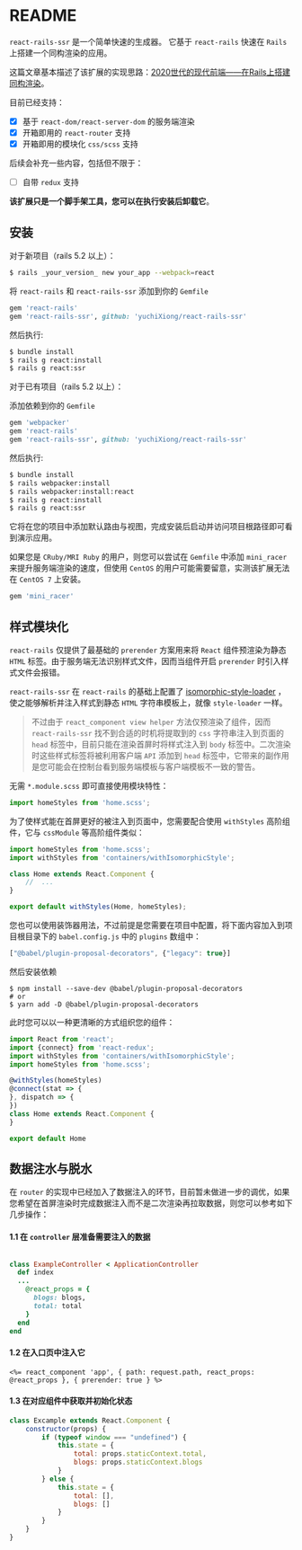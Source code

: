 # README

`react-rails-ssr` 是一个简单快速的生成器。 它基于 `react-rails` 快速在 `Rails` 上搭建一个同构渲染的应用。

这篇文章基本描述了该扩展的实现思路：[2020世代的现代前端——在Rails上搭建同构渲染](https://burogu.bubuyu.top/blogs/47)。

目前已经支持：

- [x] 基于 `react-dom/react-server-dom` 的服务端渲染
- [x] 开箱即用的 `react-router` 支持
- [x] 开箱即用的模块化 `css/scss` 支持

后续会补充一些内容，包括但不限于：

- [ ] 自带 `redux` 支持

**该扩展只是一个脚手架工具，您可以在执行安装后卸载它**。

## 安装

对于新项目（rails 5.2 以上）：

```bash
$ rails _your_version_ new your_app --webpack=react
```

将 `react-rails` 和 `react-rails-ssr` 添加到你的 `Gemfile`

```ruby
gem 'react-rails'
gem 'react-rails-ssr', github: 'yuchiXiong/react-rails-ssr'
```

然后执行:

```bash
$ bundle install
$ rails g react:install
$ rails g react:ssr
```

对于已有项目（rails 5.2 以上）：

添加依赖到你的 `Gemfile`

```ruby
gem 'webpacker'
gem 'react-rails'
gem 'react-rails-ssr', github: 'yuchiXiong/react-rails-ssr'
```

然后执行:

```bash
$ bundle install
$ rails webpacker:install
$ rails webpacker:install:react
$ rails g react:install
$ rails g react:ssr
```

它将在您的项目中添加默认路由与视图，完成安装后启动并访问项目根路径即可看到演示应用。

如果您是 `CRuby/MRI Ruby` 的用户，则您可以尝试在 `Gemfile` 中添加 `mini_racer` 来提升服务端渲染的速度，但使用 `CentOS` 的用户可能需要留意，实测该扩展无法在 `CentOS 7` 上安装。

```ruby
gem 'mini_racer'
```

## 样式模块化

`react-rails` 仅提供了最基础的 `prerender` 方案用来将 `React` 组件预渲染为静态 `HTML` 标签。由于服务端无法识别样式文件，因而当组件开启 `prerender` 时引入样式文件会报错。

`react-rails-ssr` 在 `react-rails` 的基础上配置了 [isomorphic-style-loader](https://github.com/kriasoft/isomorphic-style-loader)
，使之能够解析并注入样式到静态 `HTML` 字符串模板上，就像 `style-loader` 一样。

> 不过由于 `react_component view helper` 方法仅预渲染了组件，因而 `react-rails-ssr`
找不到合适的时机将提取到的 `css` 字符串注入到页面的 `head` 标签中，目前只能在渲染首屏时将样式注入到 `body` 标签中。二次渲染时这些样式标签将被利用客户端 `API` 添加到 `head`
标签中，它带来的副作用是您可能会在控制台看到服务端模板与客户端模板不一致的警告。

无需 `*.module.scss` 即可直接使用模块特性：

```jsx
import homeStyles from 'home.scss';
```

为了使样式能在首屏更好的被注入到页面中，您需要配合使用 `withStyles` 高阶组件，它与 `cssModule` 等高阶组件类似：

```jsx
import homeStyles from 'home.scss';
import withStyles from 'containers/withIsomorphicStyle';

class Home extends React.Component {
    //  ...
}

export default withStyles(Home, homeStyles);
```

您也可以使用装饰器用法，不过前提是您需要在项目中配置，将下面内容加入到项目根目录下的 `babel.config.js` 中的 `plugins` 数组中：

```js
["@babel/plugin-proposal-decorators", {"legacy": true}]
```

然后安装依赖

```shell
$ npm install --save-dev @babel/plugin-proposal-decorators
# or
$ yarn add -D @babel/plugin-proposal-decorators
```

此时您可以以一种更清晰的方式组织您的组件：

```jsx
import React from 'react';
import {connect} from 'react-redux';
import withStyles from 'containers/withIsomorphicStyle';
import homeStyles from 'home.scss';

@withStyles(homeStyles)
@connect(stat => {
}, dispatch => {
})
class Home extends React.Component {
}

export default Home
```

## 数据注水与脱水

在 `router` 的实现中已经加入了数据注入的环节，目前暂未做进一步的调优，如果您希望在首屏渲染时完成数据注入而不是二次渲染再拉取数据，则您可以参考如下几步操作：

#### 1.1 在 `controller` 层准备需要注入的数据

```ruby

class ExampleController < ApplicationController
  def index
  ...
    @react_props = {
      blogs: blogs,
      total: total
    }
  end
end
```

#### 1.2 在入口页中注入它

```erb
<%= react_component 'app', { path: request.path, react_props: @react_props }, { prerender: true } %>
```

#### 1.3 在对应组件中获取并初始化状态

```javascript
class Excample extends React.Component {
    constructor(props) {
        if (typeof window === "undefined") {
            this.state = {
                total: props.staticContext.total,
                blogs: props.staticContext.blogs
            }
        } else {
            this.state = {
                total: [],
                blogs: []
            }
        }
    }
}
```